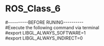 # ROS_Class_6 
#----------BEFORE RUNING----------         
#Execute the following command via terminal              
#export LIBGL_ALWAYS_SOFTWARE=1                
#export LIBGL_ALWAYS_INDIRECT=0
